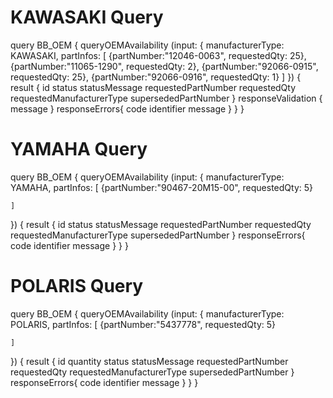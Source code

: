 # KAWASAKI Query
query BB_OEM {
  queryOEMAvailability (input: {
    manufacturerType: KAWASAKI,
    partInfos: [
  {partNumber:"12046-0063", requestedQty: 25},
    {partNumber:"11065-1290", requestedQty: 2},
    {partNumber:"92066-0915", requestedQty: 25},
    {partNumber:"92066-0916", requestedQty: 1}
    ]
  }) {
    result {
      id
      status
      statusMessage
      requestedPartNumber
      requestedQty
      requestedManufacturerType
      supersededPartNumber
    }
    responseValidation {
      message
    }
   responseErrors{
      code
      identifier
      message
    }
  }
}


# YAMAHA Query
query BB_OEM {
  queryOEMAvailability (input: {
    manufacturerType: YAMAHA,
    partInfos: [
  {partNumber:"90467-20M15-00", requestedQty: 5}
   
    ]
  }) {
    result {
      id
      status
      statusMessage
      requestedPartNumber
      requestedQty
      requestedManufacturerType
      supersededPartNumber
    }
   responseErrors{
      code
      identifier
      message
    }
  }
}


# POLARIS Query
query BB_OEM {
  queryOEMAvailability (input: {
    manufacturerType: POLARIS,
    partInfos: [
  {partNumber:"5437778", requestedQty: 5}
   
    ]
  }) {
    result {
      id
      quantity
      status
      statusMessage
      requestedPartNumber
      requestedQty
      requestedManufacturerType
      supersededPartNumber
    }
    responseErrors{
      code
      identifier
      message
    }
  }
}